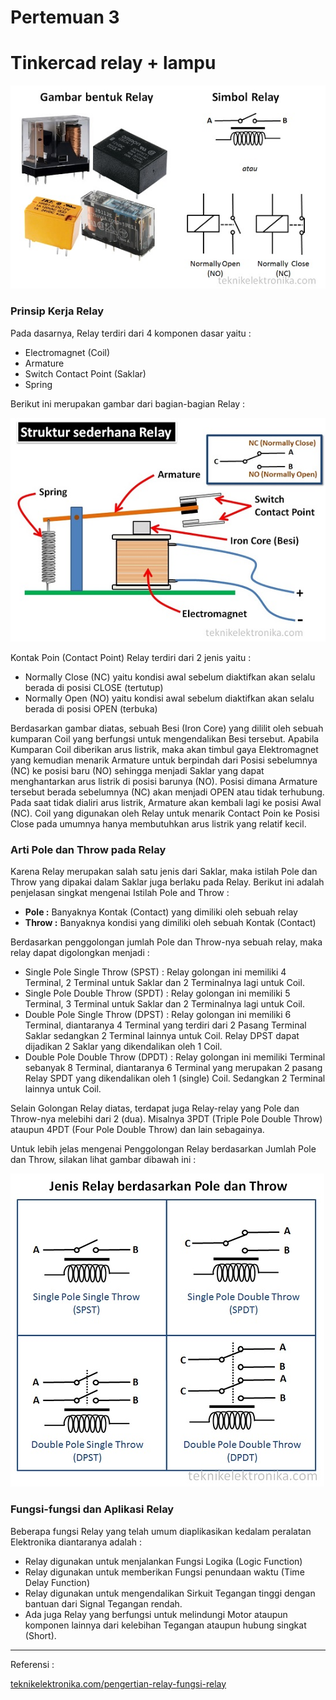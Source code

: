 # Pertemuan 3

<h1>Tinkercad relay + lampu</h1>

<img src="Gambar-bentuk-dan-Simbol-relay.jpg">

### Prinsip Kerja Relay
<p>Pada dasarnya, Relay terdiri dari 4 komponen dasar  yaitu :</p>

<ul>
	<li>Electromagnet (Coil)</li>
	<li>Armature</li>
	<li>Switch Contact Point (Saklar)</li>
	<li>Spring</li>
</ul>

<p>Berikut ini merupakan gambar dari bagian-bagian Relay :</p>

<img src="Struktur-Relay.jpg">

<p>Kontak Poin (Contact Point) Relay terdiri dari 2 jenis yaitu :</p>
<ul>
	<li>Normally Close (NC) yaitu kondisi awal sebelum diaktifkan akan selalu berada di posisi CLOSE (tertutup)</li>
	<li>Normally Open (NO) yaitu kondisi awal sebelum diaktifkan akan selalu berada di posisi OPEN (terbuka)</li>
</ul>

<p>Berdasarkan gambar diatas, sebuah Besi (Iron Core) yang dililit oleh sebuah kumparan Coil yang berfungsi untuk mengendalikan Besi tersebut. Apabila Kumparan Coil diberikan arus listrik, maka akan timbul gaya Elektromagnet yang kemudian menarik Armature untuk berpindah dari Posisi sebelumnya (NC) ke posisi baru (NO) sehingga menjadi Saklar yang dapat menghantarkan arus listrik di posisi barunya (NO). Posisi dimana Armature tersebut berada sebelumnya (NC) akan menjadi OPEN atau tidak terhubung. Pada saat tidak dialiri arus listrik, Armature akan kembali lagi ke posisi Awal (NC). Coil yang digunakan oleh Relay untuk menarik Contact Poin ke Posisi Close pada umumnya hanya membutuhkan arus listrik yang relatif kecil.</p>

<h3>Arti Pole dan Throw pada Relay</h3>

<p>Karena Relay merupakan salah satu jenis dari Saklar, maka istilah Pole dan Throw yang dipakai dalam Saklar juga berlaku pada Relay. Berikut ini adalah penjelasan singkat mengenai Istilah Pole and Throw :</p>

<ul>
	<li><b>Pole :</b> Banyaknya Kontak (Contact) yang dimiliki oleh sebuah relay</li>
	<li><b>Throw :</b> Banyaknya kondisi yang dimiliki oleh sebuah Kontak (Contact)</li>
</ul>

<p>Berdasarkan penggolongan jumlah Pole dan Throw-nya sebuah relay, maka relay dapat digolongkan menjadi :</p>

<ul>
	<li>Single Pole Single Throw (SPST) : Relay golongan ini memiliki 4 Terminal, 2 Terminal untuk Saklar dan 2 Terminalnya lagi untuk Coil.</li>
	<li>Single Pole Double Throw (SPDT) : Relay golongan ini memiliki 5 Terminal, 3 Terminal untuk Saklar dan 2 Terminalnya lagi untuk Coil.</li>
	<li>Double Pole Single Throw (DPST) : Relay golongan ini memiliki 6 Terminal, diantaranya 4 Terminal yang terdiri dari 2 Pasang Terminal Saklar sedangkan 2 Terminal lainnya untuk Coil. Relay DPST dapat dijadikan 2 Saklar yang dikendalikan oleh 1 Coil.</li>
	<li>Double Pole Double Throw (DPDT) : Relay golongan ini memiliki Terminal sebanyak 8 Terminal, diantaranya 6 Terminal yang merupakan 2 pasang Relay SPDT yang dikendalikan oleh 1 (single) Coil. Sedangkan 2 Terminal lainnya untuk Coil.</li>
</ul>

<p>Selain Golongan Relay diatas, terdapat juga Relay-relay yang Pole dan Throw-nya melebihi dari 2 (dua). Misalnya 3PDT (Triple Pole Double Throw) ataupun 4PDT (Four Pole Double Throw) dan lain sebagainya.</p>

<p>Untuk lebih jelas mengenai Penggolongan Relay berdasarkan Jumlah Pole dan Throw, silakan lihat gambar dibawah ini :</p>

<img src="Jenis-Relay.jpg">

<h3>Fungsi-fungsi dan Aplikasi Relay</h3>

<p>Beberapa fungsi Relay yang telah umum diaplikasikan kedalam peralatan Elektronika diantaranya adalah :</p>

<ul>
	<li>Relay digunakan untuk menjalankan Fungsi Logika (Logic Function)</li>
	<li>Relay digunakan untuk memberikan Fungsi penundaan waktu (Time Delay Function)</li>
	<li>Relay digunakan untuk mengendalikan Sirkuit Tegangan tinggi dengan bantuan dari Signal Tegangan rendah.</li>
	<li>Ada juga Relay yang berfungsi untuk melindungi Motor ataupun komponen lainnya dari kelebihan Tegangan ataupun hubung singkat (Short).</li>
</ul>

<hr>
<p>Referensi :</p>
<a href="https://teknikelektronika.com/pengertian-relay-fungsi-relay/">teknikelektronika.com/pengertian-relay-fungsi-relay</a>